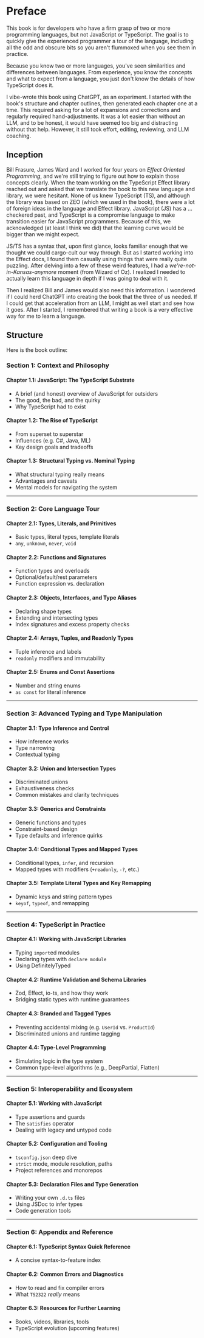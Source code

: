 # Preface

This book is for developers who have a firm grasp of two or more programming languages, but not JavaScript or TypeScript.
The goal is to quickly give the experienced programmer a tour of the language,
including all the odd and obscure bits so you aren't flummoxed when you see them in practice.

Because you know two or more languages, you've seen similarities and differences between languages.
From experience, you know the concepts and what to expect from a language, you just don't know the details of how TypeScript does it.

I vibe-wrote this book using ChatGPT, as an experiment.
I started with the book's structure and chapter outlines, then generated each chapter one at a time.
This required asking for a lot of expansions and corrections and regularly required hand-adjustments.
It was a lot easier than without an LLM, and to be honest, it would have seemed too big and distracting without that help.
However, it still took effort, editing, reviewing, and LLM coaching.

## Inception

Bill Frasure, James Ward and I worked for four years on _Effect Oriented Programming_, and we're still trying to figure out how to explain those concepts clearly.
When the team working on the TypeScript Effect library reached out and asked that we translate the book to this new language and library, we were hesitant.
None of us knew TypeScript (TS), and although the library was based on ZEO (which we used in the book), 
there were a lot of foreign ideas in the language and Effect library.
JavaScript (JS) has a ... checkered past, and TypeScript is a compromise language to make transition easier for JavaScript programmers.
Because of this, we acknowledged (at least I think we did) that the learning curve would be bigger than we might expect.

JS/TS has a syntax that, upon first glance, looks familiar enough that we thought we could cargo-cult our way through.
But as I started working into the Effect docs, I found them casually using things that were really quite puzzling.
After delving into a few of these weird features, I had a _we're-not-in-Kansas-anymore_ moment (from Wizard of Oz).
I realized I needed to actually learn this language in depth if I was going to deal with it.

Then I realized Bill and James would also need this information.
I wondered if I could herd ChatGPT into creating the book that the three of us needed.
If I could get that acceleration from an LLM, I might as well start and see how it goes.
After I started, I remembered that writing a book is a very effective way for me to learn a language.

## Structure

Here is the book outline:

### Section 1: Context and Philosophy

#### Chapter 1.1: JavaScript: The TypeScript Substrate

* A brief (and honest) overview of JavaScript for outsiders
* The good, the bad, and the quirky
* Why TypeScript had to exist

#### Chapter 1.2: The Rise of TypeScript

* From superset to superstar
* Influences (e.g. C#, Java, ML)
* Key design goals and tradeoffs

#### Chapter 1.3: Structural Typing vs. Nominal Typing

* What structural typing really means
* Advantages and caveats
* Mental models for navigating the system

---

### Section 2: Core Language Tour

#### Chapter 2.1: Types, Literals, and Primitives

* Basic types, literal types, template literals
* `any`, `unknown`, `never`, `void`

#### Chapter 2.2: Functions and Signatures

* Function types and overloads
* Optional/default/rest parameters
* Function expression vs. declaration

#### Chapter 2.3: Objects, Interfaces, and Type Aliases

* Declaring shape types
* Extending and intersecting types
* Index signatures and excess property checks

#### Chapter 2.4: Arrays, Tuples, and Readonly Types

* Tuple inference and labels
* `readonly` modifiers and immutability

#### Chapter 2.5: Enums and Const Assertions

* Number and string enums
* `as const` for literal inference

---

### Section 3: Advanced Typing and Type Manipulation

#### Chapter 3.1: Type Inference and Control

* How inference works
* Type narrowing
* Contextual typing

#### Chapter 3.2: Union and Intersection Types

* Discriminated unions
* Exhaustiveness checks
* Common mistakes and clarity techniques

#### Chapter 3.3: Generics and Constraints

* Generic functions and types
* Constraint-based design
* Type defaults and inference quirks

#### Chapter 3.4: Conditional Types and Mapped Types

* Conditional types, `infer`, and recursion
* Mapped types with modifiers (`+readonly`, `-?`, etc.)

#### Chapter 3.5: Template Literal Types and Key Remapping

* Dynamic keys and string pattern types
* `keyof`, `typeof`, and remapping

---

### Section 4: TypeScript in Practice

#### Chapter 4.1: Working with JavaScript Libraries

* Typing `import`ed modules
* Declaring types with `declare module`
* Using DefinitelyTyped

#### Chapter 4.2: Runtime Validation and Schema Libraries

* Zod, Effect, io-ts, and how they work
* Bridging static types with runtime guarantees

#### Chapter 4.3: Branded and Tagged Types

* Preventing accidental mixing (e.g. `UserId` vs. `ProductId`)
* Discriminated unions and runtime tagging

#### Chapter 4.4: Type-Level Programming

* Simulating logic in the type system
* Common type-level algorithms (e.g., DeepPartial, Flatten)

---

### Section 5: Interoperability and Ecosystem

#### Chapter 5.1: Working with JavaScript

* Type assertions and guards
* The `satisfies` operator
* Dealing with legacy and untyped code

#### Chapter 5.2: Configuration and Tooling

* `tsconfig.json` deep dive
* `strict` mode, module resolution, paths
* Project references and monorepos

#### Chapter 5.3: Declaration Files and Type Generation

* Writing your own `.d.ts` files
* Using JSDoc to infer types
* Code generation tools

---

### Section 6: Appendix and Reference

#### Chapter 6.1: TypeScript Syntax Quick Reference

* A concise syntax-to-feature index

#### Chapter 6.2: Common Errors and Diagnostics

* How to read and fix compiler errors
* What `TS2322` *really* means

#### Chapter 6.3: Resources for Further Learning

* Books, videos, libraries, tools
* TypeScript evolution (upcoming features)
